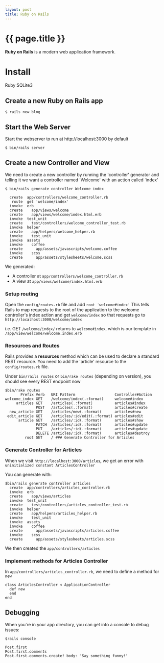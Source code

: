 ```yaml
---
layout: post
title: Ruby on Rails
---
```



# {{ page.title }}

__Ruby on Rails__ is a modern web application framework.

# Install

Ruby
SQLite3

## Create a new Ruby on Rails app

    $ rails new blog 

## Start the Web Server

Start the webserver to run at http://localhost:3000 by default

    $ bin/rails server

## Create a new Controller and View

We need to create a new controller by running the 'controller' generator and telling it
we want a controller named 'Welcome' with an action called 'index'

    $ bin/rails generate controller Welcome index

      create  app/controllers/welcome_controller.rb
       route  get 'welcome/index'
      invoke  erb
      create    app/views/welcome
      create    app/views/welcome/index.html.erb
      invoke  test_unit
      create    test/controllers/welcome_controller_test.rb
      invoke  helper
      create    app/helpers/welcome_helper.rb
      invoke    test_unit
      invoke  assets
      invoke    coffee
      create      app/assets/javascripts/welcome.coffee
      invoke    scss
      create      app/assets/stylesheets/welcome.scss

We generated:

* A controller at `app/controllers/welcome_controller.rb`
* A view at `app/views/welcome/index.html.erb`

### Setup routing

Open the `config/routes.rb` file and add `root 'welcome#index'`
This tells Rails to map requests to the root of the application to the welcome controller's index action and 
get `welcome/index` so that requests go to `http://localhost:3000/welcome/index`

i.e. GET `/welcome/index/` returns to `welcome#index`, which is our template in `/app/view/welcome/welcome.index.erb`

### Resources and Routes

Rails provides a __resources__ method which can be used to declare a standard REST resource.
You need to add the 'article' resource to the `config/routes.rb` file.

Under `bin/rails routes` or `bin/rake routes` (depending on version), you should see every REST endpoint now

    $bin/rake routes
           Prefix Verb   URI Pattern                  Controller#Action
    welcome_index GET    /welcome/index(.:format)     welcome#index
         articles GET    /articles(.:format)          articles#index
                  POST   /articles(.:format)          articles#create
      new_article GET    /articles/new(.:format)      articles#new
     edit_article GET    /articles/:id/edit(.:format) articles#edit
          article GET    /articles/:id(.:format)      articles#show
                  PATCH  /articles/:id(.:format)      articles#update
                  PUT    /articles/:id(.:format)      articles#update
                  DELETE /articles/:id(.:format)      articles#destroy
             root GET    / ### Generate Controller for Articles


### Generate Controller for Articles

When we visit `http://localhost:3000/articles`, we get an error with `uninitialized constant ArticlesController`

You can generate with:

    $bin/rails generate controller articles
      create  app/controllers/articles_controller.rb
      invoke  erb
      create    app/views/articles
      invoke  test_unit
      create    test/controllers/articles_controller_test.rb
      invoke  helper
      create    app/helpers/articles_helper.rb
      invoke    test_unit
      invoke  assets
      invoke    coffee
      create      app/assets/javascripts/articles.coffee
      invoke    scss
      create      app/assets/stylesheets/articles.scss

We then created the `app/controllers/articles`

### Implement methods for Articles Controller

In `app/controllers/articles_controller.rb`, we need to define a method for `new`

    class ArticlesController < ApplicationController
      def new
      end
    end

## Debugging

When you're in your app directory, you can get into a console to debug issues:

    $rails console

    Post.first
    Post.first.comments
    Post.first.comments.create! body: 'Say something funny!'
